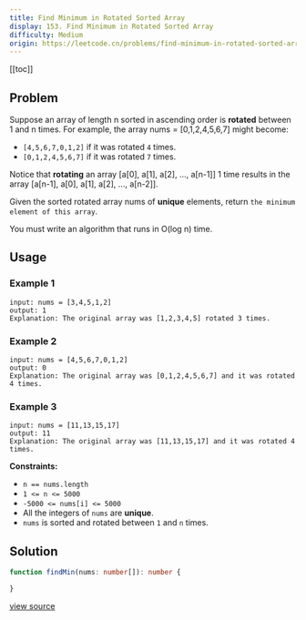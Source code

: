 ```yaml
---
title: Find Minimum in Rotated Sorted Array
display: 153. Find Minimum in Rotated Sorted Array
difficulty: Medium
origin: https://leetcode.cn/problems/find-minimum-in-rotated-sorted-array
---
```


[[toc]]

## Problem

Suppose an array of length n sorted in ascending order is **rotated** between 1 and n times. For example, the array nums = [0,1,2,4,5,6,7] might become:

- <code>[4,5,6,7,0,1,2]</code> if it was rotated <code>4</code> times.
- <code>[0,1,2,4,5,6,7]</code> if it was rotated <code>7</code> times.

Notice that **rotating** an array [a[0], a[1], a[2], ..., a[n-1]] 1 time results in the array [a[n-1], a[0], a[1], a[2], ..., a[n-2]].

Given the sorted rotated array nums of **unique** elements, return `the minimum element of this array`.

You must write an algorithm that runs in O(log n) time.

## Usage

### Example 1

```
input: nums = [3,4,5,1,2]
output: 1
Explanation: The original array was [1,2,3,4,5] rotated 3 times.
```

### Example 2

```
input: nums = [4,5,6,7,0,1,2]
output: 0
Explanation: The original array was [0,1,2,4,5,6,7] and it was rotated 4 times.
```

### Example 3

```
input: nums = [11,13,15,17]
output: 11
Explanation: The original array was [11,13,15,17] and it was rotated 4 times.
```


**Constraints:**

- <code>n == nums.length</code>
- <code>1 &lt;= n &lt;= 5000</code>
- <code>-5000 &lt;= nums[i] &lt;= 5000</code>
- All the integers of <code>nums</code> are **unique**.
- <code>nums</code> is sorted and rotated between <code>1</code> and <code>n</code> times.


## Solution

```ts
function findMin(nums: number[]): number {

}
```

[view source](https://leetcode.cn/problems/find-minimum-in-rotated-sorted-array)
